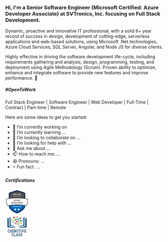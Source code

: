 ### Hi, I'm a Senior Software Engineer (Microsoft Certified: Azure Developer Associate) at SVTronics, Inc. focusing on Full Stack Development.

Dynamic, proactive and innovative IT professional, with a solid 6+ year record of success in design, development of cutting-edge, serverless applications and web-based solutions, using Microsoft .Net technologies, Azure Cloud Services, SQL Server, Angular, and Node JS for diverse clients.

Highly effective in driving the software development life-cycle, including requirements gathering and analysis, design, programming, testing, and deployment using Agile Methodology (Scrum). Proven ability to optimize, enhance and integrate software to provide new features and improve performance. 👋

##### #OpenToWork
Full Stack Engineer | Software Engineer | Web Developer | Full-Time | Contract | Part-time | Remote


Here are some ideas to get you started:

- 🔭 I’m currently working on 
- 🌱 I’m currently learning ...
- 👯 I’m looking to collaborate on ...
- 🤔 I’m looking for help with ...
- 💬 Ask me about ...
- 📫 How to reach me: ...
- 😄 Pronouns: ...
- ⚡ Fun fact: ...

##### Certifications
<div>
<a style="display: inline-block;" href="https://www.youracclaim.com/earner/earned/badge/9042185b-66a9-476f-ac59-3bff7ab5d410/public_url"><img src="https://raw.githubusercontent.com/vishaldhanani/vishaldhanani/master/azure-developer-associate.png" width="75px"/></a>
</div>
<div>
<a style="display: inline-block;" tooltip="Container & Kubernetes Essentials with IBM Cloud" href="https://cognitiveclass.ai/public_url"><img          src="https://raw.githubusercontent.com/vishaldhanani/vishaldhanani/master/Container & Kubernetes Essentials with IBM Cloud.png" width="75px"/></a>
</div>
